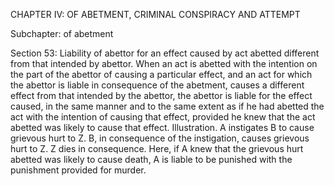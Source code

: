 CHAPTER IV: OF ABETMENT, CRIMINAL CONSPIRACY AND ATTEMPT

Subchapter: of abetment

Section 53: Liability of abettor for an effect caused by act abetted different from that intended by abettor.
When an act is abetted with the intention on the part of the abettor of causing a particular effect, and an act for which the abettor is liable in consequence of the abetment, causes a different effect from that intended by the abettor, the abettor is liable for the effect caused, in the same manner and to the same extent as if he had abetted the act with the intention of causing that effect, provided he knew that the act abetted was likely to cause that effect.
Illustration.
A instigates B to cause grievous hurt to Z. B, in consequence of the instigation, causes grievous hurt to Z. Z dies in consequence. Here, if A knew that the grievous hurt abetted was likely to cause death, A is liable to be punished with the punishment provided for murder.

